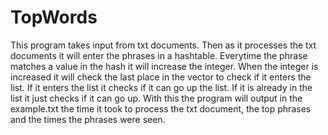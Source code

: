 # TopWords
This program takes input from txt documents. Then as it processes the txt documents it will enter the  phrases in a hashtable. Everytime the phrase matches a value in the hash it will increase the integer. When the integer is increased it will check the last place in the vector to check if it enters the list. If it enters the list it checks if it can go up the list. If it is already in the list it just checks if it can go up. With this the program will output in the example.txt the time it took to process the txt document, the top phrases and the times the phrases were seen. 
